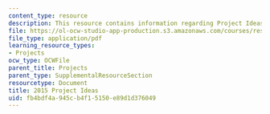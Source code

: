 ```yaml
---
content_type: resource
description: This resource contains information regarding Project Ideas document.
file: https://ol-ocw-studio-app-production.s3.amazonaws.com/courses/res-9-003-brains-minds-and-machines-summer-course-summer-2015/fb4bdf4a945cb4f15150e89d1d376049_MITRES_9_003SUM15_proj.pdf
file_type: application/pdf
learning_resource_types:
- Projects
ocw_type: OCWFile
parent_title: Projects
parent_type: SupplementalResourceSection
resourcetype: Document
title: 2015 Project Ideas
uid: fb4bdf4a-945c-b4f1-5150-e89d1d376049
---
```

